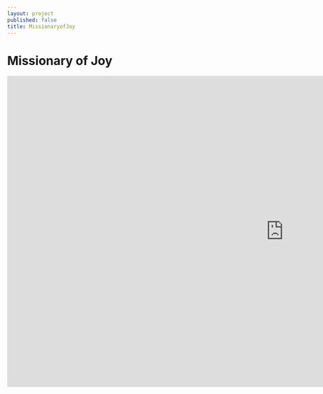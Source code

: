 ```yaml
---
layout: project
published: false
title: MissionaryofJoy
---
```


# Missionary of Joy


<div class="flex-video">
<iframe width="1280" height="720" src="https://www.youtube.com/embed/9ls__CRdXSQ" frameborder="0" allowfullscreen></iframe>
</div>
